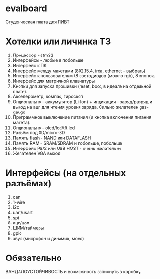 # evalboard
Студенческая плата для ПИВТ

# Хотелки или личинка ТЗ
1. Процессор - stm32
2. Интерфейсы - любые и побольше
3. Интерфейс к ПК
4. Интерфейс между макетами (802.15.4, irda, ethernet - выбрать)
5. Интерфейс к пользователям (8 светодиодов (можно rgb), 8 кнопок.
6. Интерфейс для матричной клавиатуры
7. Кнопки для запуска прошивки (reset, boot, в идеале на отдельной плате).
8. Акселерометр, компас, гироскоп
9. Опционально - аккумулятор (Li-Ion) + индикация - заряд/разряд и выход на ацп для чтения уровня заряда. Сильно желателен gas-gauge
10. Программное выключение питания (и кнопка включения питания макета).
11. Опционально - oled/lcd/tft lcd
12. Разъём под SD/micro-SD
13. Память flash - NAND или DATAFLASH
14. Память RAM - SRAM/SDRAM и побольше, побольше
15. Интерфейс PS/2 или USB HOST - очень желательно
16. Желателен VGA выход
 
# Интерфейсы (на отдельных разъёмах)
1. can
2. 1-wire
3. i2c
4. uart/usart
5. spi
6. ацп/цап
7. ШИМ/таймеры
8. gpio
9. звук (микрофон и динамик, моно)

# Обязательно
ВАНДАЛОУСТОЙЧИВОСТЬ и возможность запихнуть в коробку.
